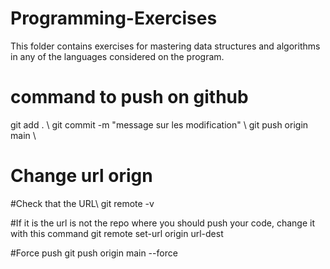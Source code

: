 # Programming-Exercises
This folder contains exercises for mastering data structures and algorithms in any of the languages considered on the program.

# command to push on github
git add . \\
git commit -m "message sur les modification" \\
git push origin main \\

# Change url orign
#Check that the URL\\
git remote -v

#If it is the url is not the repo where you should push your code, change it with this command
git remote set-url origin url-dest

#Force push
git push origin main --force

